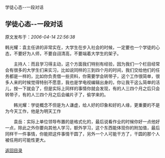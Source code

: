 学徒心态--一段对话
## 学徒心态--一段对话

 原文发布于：*2006-04-14 22:56:38*

 

韩光耀：袁主任讲的非常实在，大学生在步入社会的时候，一定要也一个学徒的心态，不要好为人师，不要自诩清高，不要端着大学生的架子。

　　主持人：而且学习得主动，这个方面我们特别有经验，因为我们一个栏目经常会有很多的大学生们来实习，比如说同样的三到四个月的时间，我们交给他们的任务都是一样的，比如你负责借一些资料，你需要学会转带子，这个工作很简单，很多人来的时候觉得特别不愿意，我也是学电视编辑出身的，你让我干这么简单的活儿，按一下就会了，但是实际上同样的事情你就会发现，有的人三四个月之后只会转带子，有的人三四个月之后会编片子了，偷学来的。

　　韩光耀：学徒概念不但是为人谦虚，给人好的印象和好的人缘，更重要的不是为今天工作，他是为明天工作

　　袁岳：实际上单位领导布置的是格式化的，最后说看作业的时候你好一点他好一点，除此之外你要向其他人学习，额外学习，这个东西能体现你的附加值，最后同样干一件事情，你能把这件事情干圆了，另外一个人可能干方了，干圆的那个人被任用的可能性更大。

[返回目录](index.html)
